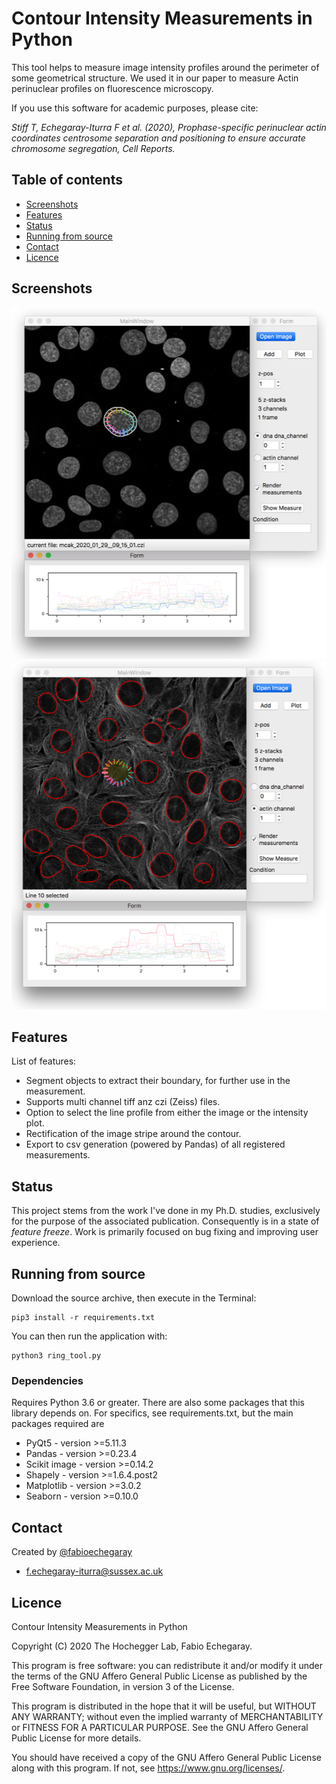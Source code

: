 # Contour Intensity Measurements in Python
This tool helps to measure image intensity profiles around the perimeter of some geometrical structure. We used it in our paper to measure Actin perinuclear profiles on fluorescence microscopy.

If you use this software for academic purposes, please cite:

*Stiff T, Echegaray-Iturra F et al. (2020), Prophase-specific perinuclear actin coordinates centrosome separation and positioning to ensure accurate chromosome segregation, Cell Reports.*

## Table of contents
* [Screenshots](#screenshots)
* [Features](#features)
* [Status](#status)
* [Running from source](#running-from-source)
* [Contact](#contact)
* [Licence](#licence)

## Screenshots
![Example screenshot](./img/screenshot1.png)
![Example screenshot](./img/screenshot2.png)


## Features
List of features:
* Segment objects to extract their boundary, for further use in the measurement.
* Supports multi channel tiff anz czi (Zeiss) files.
* Option to select the line profile from either the image or the intensity plot.
* Rectification of the image stripe around the contour.
* Export to csv generation (powered by Pandas) of all registered measurements.


## Status
This project stems from the work I've done in my Ph.D. studies, exclusively for the purpose of the associated publication. Consequently is in a state of _feature freeze_. Work is primarily focused on bug fixing and improving user experience.

## Running from source
Download the source archive, then execute in the Terminal:

    pip3 install -r requirements.txt
    
You can then run the application with:

    python3 ring_tool.py
    
### Dependencies
Requires Python 3.6 or greater. There are also some packages that this library depends on. For specifics, see requirements.txt, but the main packages required are
* PyQt5 - version >=5.11.3
* Pandas - version >=0.23.4
* Scikit image - version >=0.14.2
* Shapely - version >=1.6.4.post2
* Matplotlib - version >=3.0.2
* Seaborn - version >=0.10.0


## Contact
Created by [@fabioechegaray](https://twitter.com/fabioechegaray)
* [f.echegaray-iturra@sussex.ac.uk](mailto:f.echegaray-iturra@sussex.ac.uk)

## Licence
Contour Intensity Measurements in Python

Copyright (C) 2020  The Hochegger Lab, Fabio Echegaray.

This program is free software: you can redistribute it and/or modify
it under the terms of the GNU Affero General Public License as
published by the Free Software Foundation, in version 3 of the
License.

This program is distributed in the hope that it will be useful,
but WITHOUT ANY WARRANTY; without even the implied warranty of
MERCHANTABILITY or FITNESS FOR A PARTICULAR PURPOSE.  See the
GNU Affero General Public License for more details.

You should have received a copy of the GNU Affero General Public License
along with this program.  If not, see <https://www.gnu.org/licenses/>.

